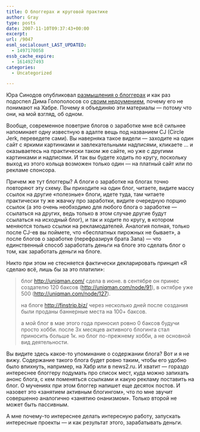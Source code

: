 ```yaml
---
title: О блоггерах и круговой практике
author: Gray
type: posts
date: 2007-11-10T09:37:43+00:00
excerpt:
url: /9047
esml_socialcount_LAST_UPDATED:
  - 1497170058
essb_cache_expire:
  - 1614927493
categories:
  - Uncategorized

---
```








Юра Синодов опубликовал <a href="http://roem.ru/2007/11/07/bloggers/" target="_blank">размышления о блоггерах</a> и как раз подоспел Дима Голополосов со <a href="http://blog.dimok.ru/ya-ne-v-formate-habra" target="_blank">своим недоумением</a>, почему его не понимают на Хабре. Почему я объединяю эти материалы &#8212; потому что они, на мой взгляд, об одном. 

Вообще, современное поветрие блогов о заработке мне всё сильнее напоминает одну известную в адалте вещь под названием CJ (Circle Jerk, переведете сами). Вы наверняка такое видели &#8212; заходите на один сайт с яркими картинками и завлекательными надписями, кликаете &#8230; и оказываетесь на практически таком же сайте, но уже с другими картинками и надписями. И так вы будете ходить по кругу, поскольку выход из этого кольца возможен только один &#8212; на платный сайт или по рекламе спонсора. 

Причем же тут блоггеры? А блоги о заработке на блогах точно повторяют эту схему. Вы приходите на один блог, читаете, видите массу ссылок на другие &#171;полезные&#187; блоги, идете туда, там читаете практически ту же жвачку про заработки, видите очередную порцию ссылок (а это очень необходимо для любого блога о заработке &#8212; ссылаться на других, ведь только в этом случае другие будут ссылаться на исходный блог), и так и ходите по кругу, в котором меняются только ссылки на рекламодателей. Аналогия полная, только после CJ-ев вы поймете, что &#171;бесплатных пирожных не бывает&#187;, а после блогов о заработке (перефразируя брата Запа) &#8212; что единственный способ заработать деньги на блоге это сделать блог о том, как заработать деньги на блоге.

Никто при этом не стесняется фактически декларировать принцип &#171;Я сделаю всё, лишь бы за это платили&#187;:

> блог http://uniqman.com/ сдела в июне. в сентябре он принес создателю 120 баксов (http://uniqman.com/node/91), в октябре уже 500 (http://uniqman.com/node/127).
> 
> на блоге http://finstrip.biz/ через несколько дней после создания были проданы баннерные места на 100+ баксов.
> 
> а мой блог в мае этого года приносил ровно 0 баксов будучи просто хобби. после 3х месяцев активного блогинга стал приносить больше 1к. но блог по-прежнему хобби, а не основной вид деятельности.

Вы видите здесь какое-то упоминание о содержании блога? Вот и я не вижу. Содержание такого блога будет ровно таким, чтобы его удобно было впихнуть, например, на Хабр или в news2.ru. И хватит &#8212; гораздо интереснее блоггеру подумать про список мест, куда можно запихать анонс блога, с кем поменяться ссылками и какую рекламу поставить на блог. О мучениях при этом блоггер напишет еще десяток постов. И назовет это &#171;занятием активным блогингом&#187;, что по мне звучит совершенно аналогично &#171;занятию онанизмом&#187;. Только второй не может быть пассивным.

А мне почему-то интереснее делать интересную работу, запускать интересные проекты &#8212; и как результат этого, зарабатывать деньги.